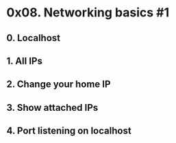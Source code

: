 # 0x08. Networking basics #1


## 0. Localhost

## 1. All IPs 

## 2. Change your home IP

## 3. Show attached IPs

## 4. Port listening on localhost 

